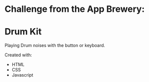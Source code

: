 # Challenge from the App Brewery:

# Drum Kit

Playing Drum noises with the button or keyboard.

Created with:

- HTML
- CSS
- Javascript